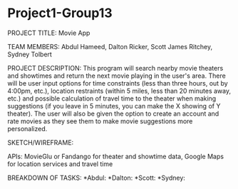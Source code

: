 # Project1-Group13

PROJECT TITLE: Movie App

TEAM MEMBERS: Abdul Hameed, Dalton Ricker, Scott James Ritchey, Sydney Tolbert

PROJECT DESCRIPTION: This program will search nearby movie theaters and showtimes and return the next movie playing in the user's area. There will be user input options for time constraints (less than three hours, out by 4:00pm, etc.), location restraints (within 5 miles, less than 20 minutes away, etc.) and possible calculation of travel time to the theater when making suggestions (if you leave in 5 minutes, you can make the X showing of Y theater). The user will also be given the option to create an account and rate movies as they see them to make movie suggestions more personalized.

SKETCH/WIREFRAME: 

APIs: MovieGlu or Fandango for theater and showtime data, Google Maps for location services and travel time

BREAKDOWN OF TASKS: 
*Abdul:
*Dalton:
*Scott:
*Sydney:
